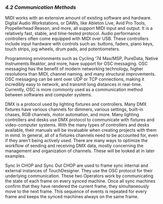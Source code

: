 
### *4.2 Communication Methods*

MIDI works with an extensive amount of existing software and hardware. Digital Audio Workstations, or DAWs, like Ableton Live, Avid Pro Tools, Propellerhead Reason, and more, all support MIDI input and output. It is a relatively fast, stable, and time-tested protocol. Audio performance controllers often come equipped with MIDI over USB. These controllers include input hardware with controls such as: buttons, faders, piano keys, touch strips, jog wheels, drum pads, and potentiometers.

Programming environments such as Cycling '74 Max/MSP, PureData, Native Instruments Reaktor, and more, have support for OSC messaging. OSC messaging has the benefit of modern networking technology, higher resolutions than MIDI, channel naming, and many structural improvements. OSC messaging can be sent over UDP or TCP connections, making it incredibly easy to network, and transmit long distances in real-time. Currently, OSC is more commonly used as a communication method between softwares and computer systems.

DMX is a protocol used by lighting fixtures and controllers. Many DMX fixtures have various channels for dimmers, various settings, built-in chases, RGB channels, motor automation, and more. Many lighting controllers and desks use DMX protocol to communicate with fixtures and video-computer systems. With the many types of controllers and desks available, their manuals will be invaluable when creating projects with them in mind. In general, all of a fixtures channels need to be accounted for, even if they aren't being actively used. There are many ways to optimize the workflow of sending and receiving DMX data, mostly concerning the management and organization of channels. These will be looked at in later examples.

Sync In CHOP and Sync Out CHOP are used to frame sync internal and external instances of TouchDesigner. They use the OSC protocol for their underlying communication. These two Operators work by communicating the state of each frame on every synced machine. Once all sync machines confirm that they have rendered the current frame, they simultaneously move to the next frame. This sequence of events is repeated for every frame and keeps the synced machines always on the same frame. 
